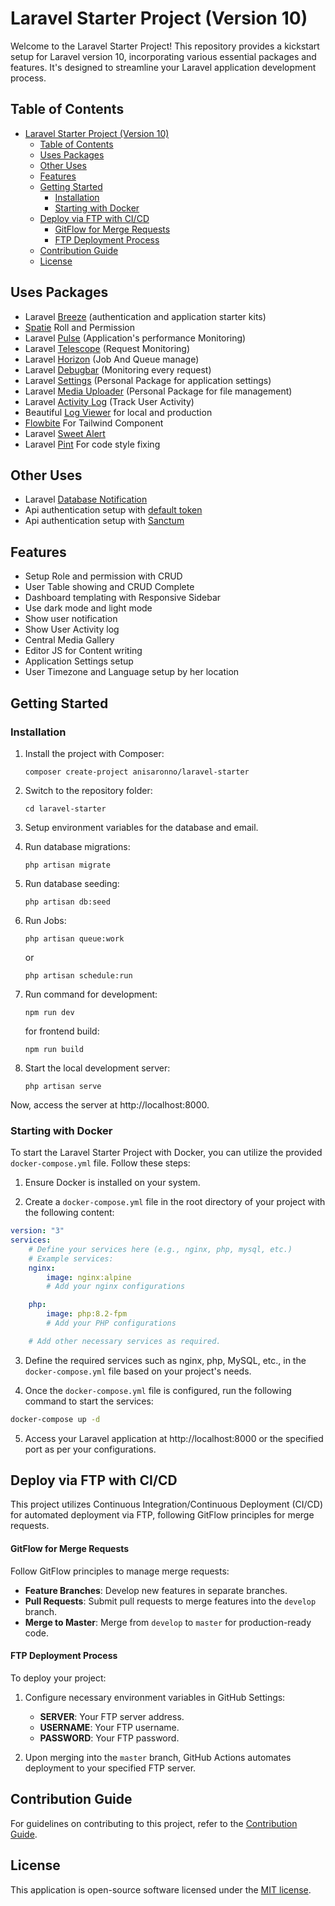 # Laravel Starter Project (Version 10)

Welcome to the Laravel Starter Project! This repository provides a kickstart setup for Laravel version 10, incorporating various essential packages and features. It's designed to streamline your Laravel application development process.

## Table of Contents

- [Laravel Starter Project (Version 10)](#laravel-starter-project-version-10)
  - [Table of Contents](#table-of-contents)
  - [Uses Packages](#uses-packages)
  - [Other Uses](#other-uses)
  - [Features](#features)
  - [Getting Started](#getting-started)
    - [Installation](#installation)
    - [Starting with Docker](#starting-with-docker)
  - [Deploy via FTP with CI/CD](#deploy-via-ftp-with-cicd)
      - [GitFlow for Merge Requests](#gitflow-for-merge-requests)
      - [FTP Deployment Process](#ftp-deployment-process)
  - [Contribution Guide](#contribution-guide)
  - [License](#license)

## Uses Packages

-   Laravel [Breeze](https://laravel.com/docs/10.x/starter-kits#laravel-breeze) (authentication and application starter kits)
-   [Spatie](https://github.com/spatie/laravel-permission) Roll and Permission
-   Laravel [Pulse](https://laravel.com/docs/10.x/pulse) (Application's performance Monitoring)
-   Laravel [Telescope](https://laravel.com/docs/10.x/telescope) (Request Monitoring)
-   Laravel [Horizon](https://laravel.com/docs/10.x/horizon) (Job And Queue manage)
-   Laravel [Debugbar](https://github.com/barryvdh/laravel-debugbar) (Monitoring every request)
-   Laravel [Settings](https://github.com/anisAronno/laravel-settings) (Personal Package for application settings)
-   Laravel [Media Uploader](https://github.com/anisAronno/Laravel-Media-Helper) (Personal Package for file management)
-   Laravel [Activity Log](https://github.com/spatie/laravel-activitylog) (Track User Activity)
-   Beautiful [Log Viewer](https://github.com/opcodesio/log-viewer) for local and production
-   [Flowbite](https://flowbite.com/) For Tailwind Component
-   Laravel [Sweet Alert](https://github.com/realrashid/sweet-alert)
-   Laravel [Pint](https://laravel.com/docs/10.x/pint) For code style fixing

## Other Uses

-   Laravel [Database Notification](https://laravel.com/docs/10.x/notifications#database-notifications)
-   Api authentication setup with [default token](https://laravel.com/docs/5.8/api-authentication)
-   Api authentication setup with [Sanctum](https://laravel.com/docs/10.x/sanctum)

## Features

-   Setup Role and permission with CRUD
-   User Table showing and CRUD Complete
-   Dashboard templating with Responsive Sidebar
-   Use dark mode and light mode
-   Show user notification
-   Show User Activity log
-   Central Media Gallery
-   Editor JS for Content writing
-   Application Settings setup
-   User Timezone and Language setup by her location

## Getting Started

### Installation

1. Install the project with Composer:

    ```
    composer create-project anisaronno/laravel-starter
    ```

2. Switch to the repository folder:

    ```
    cd laravel-starter
    ```

3. Setup environment variables for the database and email.

4. Run database migrations:

    ```
    php artisan migrate
    ```

5. Run database seeding:

    ```
    php artisan db:seed
    ```

6. Run Jobs:

    ```
    php artisan queue:work
    ```

    or

    ```
    php artisan schedule:run
    ```

7. Run command for development:

    ```
    npm run dev
    ```

    for frontend build:

    ```
    npm run build
    ```

8. Start the local development server:

    ```
    php artisan serve
    ```

Now, access the server at http://localhost:8000.

### Starting with Docker

To start the Laravel Starter Project with Docker, you can utilize the provided `docker-compose.yml` file. Follow these steps:

1. Ensure Docker is installed on your system.

2. Create a `docker-compose.yml` file in the root directory of your project with the following content:

```yaml
version: "3"
services:
    # Define your services here (e.g., nginx, php, mysql, etc.)
    # Example services:
    nginx:
        image: nginx:alpine
        # Add your nginx configurations

    php:
        image: php:8.2-fpm
        # Add your PHP configurations

    # Add other necessary services as required.
```

3. Define the required services such as nginx, php, MySQL, etc., in the `docker-compose.yml` file based on your project's needs.

4. Once the `docker-compose.yml` file is configured, run the following command to start the services:

```bash
docker-compose up -d
```

5. Access your Laravel application at http://localhost:8000 or the specified port as per your configurations.

## Deploy via FTP with CI/CD

This project utilizes Continuous Integration/Continuous Deployment (CI/CD) for automated deployment via FTP, following GitFlow principles for merge requests.

#### GitFlow for Merge Requests

Follow GitFlow principles to manage merge requests:

-   **Feature Branches**: Develop new features in separate branches.
-   **Pull Requests**: Submit pull requests to merge features into the `develop` branch.
-   **Merge to Master**: Merge from `develop` to `master` for production-ready code.

#### FTP Deployment Process

To deploy your project:

1. Configure necessary environment variables in GitHub Settings:

    - **SERVER**: Your FTP server address.
    - **USERNAME**: Your FTP username.
    - **PASSWORD**: Your FTP password.

2. Upon merging into the `master` branch, GitHub Actions automates deployment to your specified FTP server.

## Contribution Guide

For guidelines on contributing to this project, refer to the [Contribution Guide](https://github.com/anisaronno/laravel-starter/blob/develop/CONTRIBUTING.md).

## License

This application is open-source software licensed under the [MIT license](https://opensource.org/licenses/MIT).